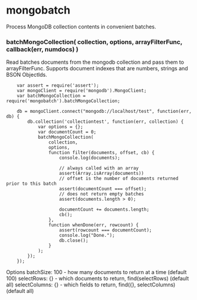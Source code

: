 mongobatch
==========

Process MongoDB collection contents in convenient batches.

### batchMongoCollection( collection, options, arrayFilterFunc, callback(err, numdocs) )

Read batches documents from the mongodb collection and pass them to arrayFilterFunc.
Supports document indexes that are numbers, strings and BSON ObjectIds.

        var assert = require('assert');
        var mongoClient = require('mongodb').MongoClient;
        var batchMongoCollection = require('mongobatch').batchMongoCollection;

        db = mongoClient.connect("mongodb://localhost/test", function(err, db) {
            db.collection('collectiontest', function(err, collection) {
                var options = {};
                var documentCount = 0;
                batchMongoCollection(
                    collection,
                    options,
                    function filter(documents, offset, cb) {
                        console.log(documents);

                        // always called with an array
                        assert(Array.isArray(documents))
                        // offset is the number of documents returned prior to this batch
                        assert(documentCount === offset);
                        // does not return empty batches
                        assert(documents.length > 0);

                        documentCount += documents.length;
                        cb();
                    },
                    function whenDone(err, rowcount) {
                        assert(rowcount === documentCount);
                        console.log("Done.");
                        db.close();
                    }
                );
            });
        });

Options
        batchSize: 100          - how many documents to return at a time (default 100)
        selectRows: {}          - which documents to return, find(selectRows) (default all)
        selectColumns: {}       - which fields to return, find({}, selectColumns) (default all)
